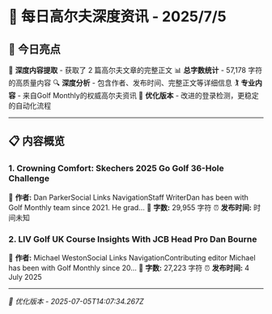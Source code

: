 # 📰 每日高尔夫深度资讯 - 2025/7/5

## 🌟 今日亮点

🎯 **深度内容提取** - 获取了 2 篇高尔夫文章的完整正文
📊 **总字数统计** - 57,178 字符的高质量内容
🔍 **深度分析** - 包含作者、发布时间、完整正文等详细信息
🏌️ **专业内容** - 来自Golf Monthly的权威高尔夫资讯
🤖 **优化版本** - 改进的登录检测，更稳定的自动化流程

---

## 📋 内容概览

### 1. Crowning Comfort: Skechers 2025 Go Golf 36-Hole Challenge

👤 **作者:** Dan ParkerSocial Links NavigationStaff WriterDan has been with Golf Monthly team since 2021. He grad...
📝 **字数:** 29,955 字符
⏰ **发布时间:** 时间未知

### 2. LIV Golf UK Course Insights With JCB Head Pro Dan Bourne

👤 **作者:** Michael WestonSocial Links NavigationContributing editor Michael has been with Golf Monthly since 20...
📝 **字数:** 27,223 字符
⏰ **发布时间:** 4 July 2025

---
*🤖 优化版本 - 2025-07-05T14:07:34.267Z*
